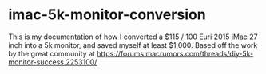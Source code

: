 # imac-5k-monitor-conversion
This is my documentation of how I converted a $115 / 100 Euri 2015 iMac 27 inch into a 5k monitor, and saved myself at least $1,000. Based off the work by the great community at https://forums.macrumors.com/threads/diy-5k-monitor-success.2253100/
